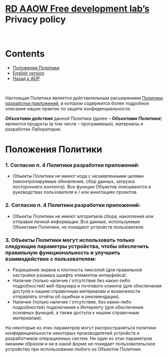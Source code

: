# [RD AAOW Free development lab’s](https://adslbarxatov.github.io/DPArray/ru) Privacy policy

&nbsp;



# Contents
- [Положения Политики](#section)
- [English version](https://adslbarxatov.github.io/ADP/privacy)
- [Назад к ADP](https://adslbarxatov.github.io/ADP/ru)

&nbsp;



Настоящая Политика является действительным расширением [Политики разработки приложений](https://adslbarxatov.github.io/ADP/ru),
в котором содержится более подробное описание наших практик по защите конфиденциальности.

***Объектами действия*** данной Политики (далее – ***Объектами Политики***) являются продукты (в том числе – программные),
материалы и разработки Лаборатории.



# Положения Политики

### 1. Согласно п. 4 Политики разработки приложений:
- Объекты Политики не имеют кода с незаявленными целями (неконтролируемые обновления, сбор данных, загрузка постороннего
  контента). Все функции Объектов описываются в руководствах пользователя и / или аннотациях проектов.

### 2. Согласно п. 4 Политики разработки приложений:
- Объекты Политики не имеют алгоритмов сбора, накопления или отправки личной информации. Все данные, используемые Объектами Политики,
  не покидают устройств пользователя.

### 3. Объекты Политики могут использовать только следующие параметры устройства, чтобы обеспечить правильную функциональность и улучшить взаимодействие с пользователем:
- Разрешение экрана и плотность пикселей (для правильной настройки размера шрифта элементов интерфейса).
- Наличие (только наличие / отсутствие без каких-либо подробностей) веб-браузера и почтового клиента (для обеспечения доступа
  к нашим справочным материалам и возможности отправлять отчёты об ошибках и рекомендации).
- Наличие (только наличие / отсутствие, без каких-либо подробностей) подключения к Интернету (для обеспечения основных функций,
  а также доступа к нашим справочным материалам).

На некоторые из этих параметров могут распространяться политики конфиденциальности некоторых производителей устройств и разработчиков операционных систем.
Ни один из этих параметров никаким образом и ни в какой форме не покидает пользовательское устройство при использовании любого из Объектов Политики.
